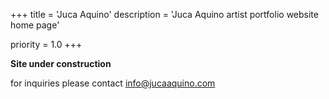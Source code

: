 +++
title = 'Juca Aquino'
description = 'Juca Aquino artist portfolio website home page'

priority = 1.0
+++

**Site under construction**

for inquiries please contact info@jucaaquino.com

